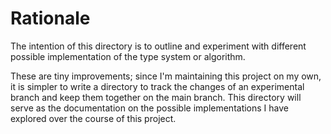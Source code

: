 # Rationale

The intention of this directory is to outline and experiment
with different possible implementation of the type system or algorithm.

These are tiny improvements; since I'm maintaining this project on my own, it is
simpler to write a directory to track the changes of an experimental branch
and keep them together on the main branch. This directory will serve as the documentation
on the possible implementations I have explored over the course of this project.

